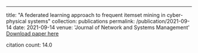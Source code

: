 ---
title: "A federated learning approach to frequent itemset mining in cyber-physical systems"
collection: publications
permalink: /publication/2021-09-14
date: 2021-09-14
venue: 'Journal of Network and Systems Management'
[Download paper here](https://scholar.google.com/citations?view_op=view_citation&hl=en&user=CCckbEUAAAAJ&citation_for_view=CCckbEUAAAAJ:p2g8aNsByqUC)

citation count: 14.0